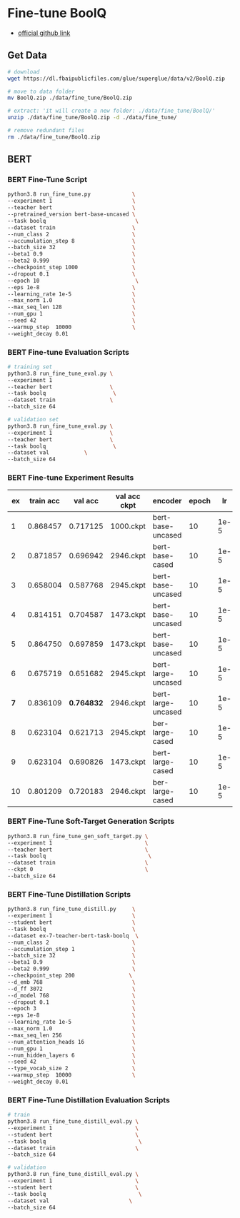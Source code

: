 # Fine-tune BoolQ 
- [official github link](https://github.com/google-research-datasets/boolean-questions)

## Get Data
```sh
# download
wget https://dl.fbaipublicfiles.com/glue/superglue/data/v2/BoolQ.zip

# move to data folder
mv BoolQ.zip ./data/fine_tune/BoolQ.zip

# extract: 'it will create a new folder: ./data/fine_tune/BoolQ/'
unzip ./data/fine_tune/BoolQ.zip -d ./data/fine_tune/ 

# remove redundant files
rm ./data/fine_tune/BoolQ.zip
```


## BERT

### BERT Fine-Tune Script

```sh
python3.8 run_fine_tune.py             \
--experiment 1                         \
--teacher bert                         \
--pretrained_version bert-base-uncased \
--task boolq                            \
--dataset train                        \
--num_class 2                          \
--accumulation_step 8                  \
--batch_size 32                        \
--beta1 0.9                            \
--beta2 0.999                          \
--checkpoint_step 1000                 \
--dropout 0.1                          \
--epoch 10                              \
--eps 1e-8                             \
--learning_rate 1e-5                   \
--max_norm 1.0                         \
--max_seq_len 128                      \
--num_gpu 1                            \
--seed 42                              \
--warmup_step  10000                   \
--weight_decay 0.01
```

### BERT Fine-tune Evaluation Scripts
```sh
# training set
python3.8 run_fine_tune_eval.py \
--experiment 1                  
--teacher bert                  \
--task boolq                     \
--dataset train                 \
--batch_size 64

# validation set
python3.8 run_fine_tune_eval.py \
--experiment 1                  \
--teacher bert                  \
--task boolq                     \
--dataset val           \
--batch_size 64
```

### BERT Fine-tune Experiment Results
|ex|train acc|val acc|val acc ckpt|encoder|epoch|lr|batch|accum step|beta1|beta2|eps|weight decay|warmup step|dropout|max_norm|max_seq_len|seed|
|-|-|-|-|-|-|-|-|-|-|-|-|-|-|-|-|-|-|
|1|0.868457|0.717125|1000.ckpt|bert-base-uncased|10|1e-5|32|8|0.9|0.999|1e-08|0.01|10000|0.1|1.0|128|42|
|2|0.871857|0.696942|2946.ckpt|bert-base-cased|10|1e-5|32|8|0.9|0.999|1e-8|0.01|10000|0.1|1.0|128|42|
|3|0.658004|0.587768|2945.ckpt|bert-base-uncased|10|1e-5|32|8|0.9|0.999|1e-8|0.01|10000|0.1|1.0|512|42|
|4|0.814151|0.704587|1473.ckpt|bert-base-uncased|10|1e-5|64|32|0.9|0.999|1e-8|0.01|10000|0.1|1.0|512|42|
|5|0.864750|0.697859|1473.ckpt|bert-base-uncased|10|1e-5|64|16|0.9|0.999|1e-8|0.01|10000|0.1|1.0|128|42|
|6|0.675719|0.651682|2945.ckpt|bert-large-uncased|10|1e-5|32|32|0.9|0.999|1e-8|0.01|10000|0.1|1.0|128|42|
|**7**|0.836109|**0.764832**|2946.ckpt|bert-large-uncased|10|1e-5|32|16|0.9|0.999|1e-08|0.01|10000|0.1|1.0|256|42|
|8|0.623104|0.621713|2945.ckpt|ber-large-cased|10|1e-5|32|32|0.9|0.999|1e-08|0.01|10000|0.1|1.0|256|42|
|9|0.623104|0.690826|1473.ckpt|bert-large-cased|10|1e-5|64|32|0.9|0.999|1e-08|0.01|10000|0.1|1.0|256|42|
|10|0.801209|0.720183|2946.ckpt|ber-large-cased|10|1e-5|32|16|0.9|0.999|1e-08|0.01|10000|0.1|1.0|256|42|

### BERT Fine-Tune Soft-Target Generation Scripts
```sh
python3.8 run_fine_tune_gen_soft_target.py \
--experiment 1                             \
--teacher bert                             \
--task boolq                                \
--dataset train                            \
--ckpt 0                                   \
--batch_size 64
```

### BERT Fine-Tune Distillation Scripts
```sh
python3.8 run_fine_tune_distill.py     \
--experiment 1                         \
--student bert                         \
--task boolq                           \
--dataset ex-7-teacher-bert-task-boolq  \
--num_class 2                          \
--accumulation_step 1                  \
--batch_size 32                        \
--beta1 0.9                            \
--beta2 0.999                          \
--checkpoint_step 200                 \
--d_emb 768                            \
--d_ff 3072                            \
--d_model 768                          \
--dropout 0.1                          \
--epoch 3                              \
--eps 1e-8                             \
--learning_rate 1e-5                   \
--max_norm 1.0                         \
--max_seq_len 256                      \
--num_attention_heads 16               \
--num_gpu 1                            \
--num_hidden_layers 6                  \
--seed 42                              \
--type_vocab_size 2                    \
--warmup_step  10000                   \
--weight_decay 0.01
```

### BERT Fine-Tune Distillation Evaluation Scripts
```sh
# train
python3.8 run_fine_tune_distill_eval.py \
--experiment 1                          \
--student bert                          \
--task boolq                             \
--dataset train                         \
--batch_size 64

# validation
python3.8 run_fine_tune_distill_eval.py \
--experiment 1                          \
--student bert                          \
--task boolq                             \
--dataset val                         \
--batch_size 64
```




